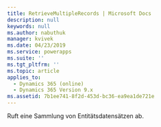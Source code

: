 ```yaml
---
title: RetrieveMultipleRecords | Microsoft Docs
description: null
keywords: null
ms.author: nabuthuk
manager: kvivek
ms.date: 04/23/2019
ms.service: powerapps
ms.suite: ''
ms.tgt_pltfrm: ''
ms.topic: article
applies_to:
  - Dynamics 365 (online)
  - Dynamics 365 Version 9.x
ms.assetid: 7b1ee741-8f2d-453d-bc36-ea9ea1de721e
---
```


Ruft eine Sammlung von Entitätsdatensätzen ab.
